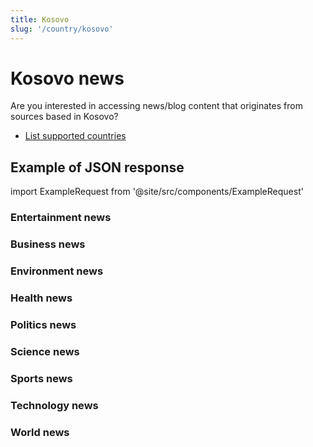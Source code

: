 ```yaml
---
title: Kosovo
slug: '/country/kosovo'
---
```


# Kosovo news

Are you interested in accessing news/blog content that originates from sources based in Kosovo?

- [List supported countries](/articles/countries)

## Example of JSON response

import ExampleRequest from '@site/src/components/ExampleRequest'

### Entertainment news
<ExampleRequest url="https://apitube.io/v1/news/articles?limit=2&category=news/Arts_and_Entertainment&country=xk"></ExampleRequest>

### Business news
<ExampleRequest url="https://apitube.io/v1/news/articles?limit=2&category=news/Business&country=xk"></ExampleRequest>

### Environment news
<ExampleRequest url="https://apitube.io/v1/news/articles?limit=2&category=news/Environment&country=xk"></ExampleRequest>

### Health news
<ExampleRequest url="https://apitube.io/v1/news/articles?limit=2&category=news/Health&country=xk"></ExampleRequest>

### Politics news
<ExampleRequest url="https://apitube.io/v1/news/articles?limit=2&category=news/Politics&country=xk"></ExampleRequest>

### Science news
<ExampleRequest url="https://apitube.io/v1/news/articles?limit=2&category=news/Science&country=xk"></ExampleRequest>

### Sports news
<ExampleRequest url="https://apitube.io/v1/news/articles?limit=2&category=news/Sports&country=xk"></ExampleRequest>

### Technology news
<ExampleRequest url="https://apitube.io/v1/news/articles?limit=2&category=news/Technology&country=xk"></ExampleRequest>

### World news
<ExampleRequest url="https://apitube.io/v1/news/articles?limit=2&category=news/World&country=xk"></ExampleRequest>
